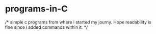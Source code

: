 # programs-in-C
/*
simple c programs from where I started my journy.
Hope readability is fine since i added commands within it.
*/
